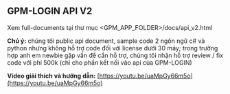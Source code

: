 ## GPM-LOGIN API V2

Xem full-documents tại thư mục <GPM_APP_FOLDER>/docs/api_v2.html

**Chú ý:** 
chúng tôi public api document, sample code 2 ngôn ngữ c# và python nhưng không hỗ trợ code đối với license dưới 30 máy; trong trường hợp anh em newbie gặp vấn đề cần hỗ trợ, chúng tôi nhận hỗ trợ review / fix code với phí 500k (chỉ cho phần kết nối vào api của GPM-LOGIN)

**Video giải thích và hướng dẫn:**
[https://youtu.be/uaMpGy66m5o](https://youtu.be/uaMpGy66m5o)